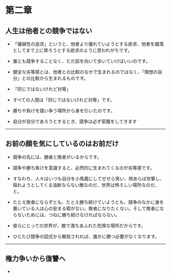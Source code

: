 # 第二章

## 人生は他者との競争ではない

- 「優越性の追求」というと、他者より優れていようとする欲求、他者を蹴落としてまで上に昇ろうとする欲求のように思われがちです。

- 誰とも競争することなく、ただ前を向いて歩いていけばいいのです。

- 健全な劣等感とは、他者との比較のなかで生まれるのではなく、「理想の自分」との比較から生まれるものです。

- 「同じではないけれど対等」

- すべての人間は「同じではないけれど対等」です。

- 勝ちや負けを競い争う場所から身を引いたのです。

- 自分が自分であろうとするとき、競争は必ず邪魔をしてきます

  

___

## お前の顔を気にしているのはお前だけ

- 競争の先には、勝者と敗者がいるからです。
- 競争や勝ち負けを意識すると、必然的に生まれてくるのが劣等感です。
- すなわち、人々はいつも自分を小馬鹿にしてせせら笑い、隙あらば攻撃し、陥れようとしてくる油断ならない敵なのだ、世界は怖ろしい場所なのだ、と。
- たとえ敗者にならずとも、たとえ勝ち続けていようとも、競争のなかに身を置いている人は心の安まる暇がない。敗者になりたくない。そして敗者にならないためには、つねに勝ち続けなければならない。

- 彼らにとっての世界が、敵で満ちあふれた危険な場所だからです。
- ひとたび競争の図式から解放されれば、誰かに勝つ必要がなくなります。

___

## 権力争いから復讐へ

- 
